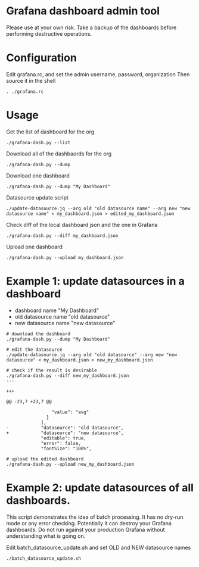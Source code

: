 # Grafana dashboard admin tool

Please use at your own risk. Take a backup of the dashboards before performing destructive operations.

# Configuration
Edit grafana.rc, and set the admin username, password, organization
Then source it in the shell

```
. ./grafana.rc
```

# Usage

Get the list of dashboard for the org

```
./grafana-dash.py --list
```

Download all of the dashbaords for the org

```
./grafana-dash.py --dump
```

Download one dashboard

```
./grafana-dash.py --dump "My Dashboard"
```

Datasource update script
```
./update-datasource.jq --arg old "old datasource name" --arg new "new datasource name" < my_dashboard.json > edited_my_dashboard.json
```

Check diff of the local dashboard json and the one in Grafana

```
./grafana-dash.py --diff my_dashboard.json
```

Upload one dashboard

```
./grafana-dash.py --upload my_dashboard.json
```

# Example 1: update datasources in a dashboard
- dashboard name "My Dashboard"
- old datasource name "old datasource"
- new datasource name "new datasource"

```
# download the dashboard
./grafana-dash.py --dump "My Dashboard"

# edit the datasource
./update-datasource.jq --arg old "old datasource" --arg new "new datasource" < my_dashboard.json > new_my_dashboard.json

# check if the result is desirable
./grafana-dash.py --diff new_my_dashboard.json
---

+++

@@ -23,7 +23,7 @@

                 "value": "avg"
               }
             ],
-            "datasource": "old datasource",
+            "datasource": "new datasource",
             "editable": true,
             "error": false,
             "fontSize": "100%",

# upload the edited dashboard
./grafana-dash.py --upload new_my_dashboard.json
```


# Example 2: update datasources of all dashboards.
This script demonstrates the idea of batch processing.
It has no dry-run mode or any error checking.  Potentially it can destroy your Grafana dashboards.
Do not run against your production Grafana without understanding what is going on.

Edit batch_datasource_update.sh and set OLD and NEW datasource names
```
./batch_datasource_update.sh
```



